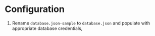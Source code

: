 # Configuration

1. Rename `database.json-sample` to `database.json` and populate with appropriate database credentials,